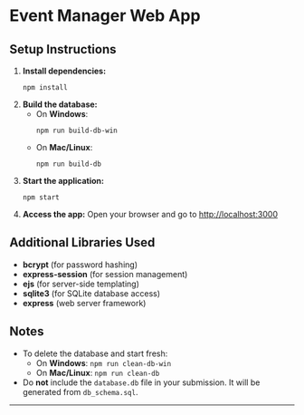 # Event Manager Web App

## Setup Instructions

1. **Install dependencies:**
   ```
   npm install
   ```
2. **Build the database:**
   - On **Windows**:
     ```
     npm run build-db-win
     ```
   - On **Mac/Linux**:
     ```
     npm run build-db
     ```
3. **Start the application:**
   ```
   npm start
   ```
4. **Access the app:**
   Open your browser and go to [http://localhost:3000](http://localhost:3000)

## Additional Libraries Used
- **bcrypt** (for password hashing)
- **express-session** (for session management)
- **ejs** (for server-side templating)
- **sqlite3** (for SQLite database access)
- **express** (web server framework)

## Notes
- To delete the database and start fresh:
  - On **Windows**: `npm run clean-db-win`
  - On **Mac/Linux**: `npm run clean-db`
- Do **not** include the `database.db` file in your submission. It will be generated from `db_schema.sql`.

---
